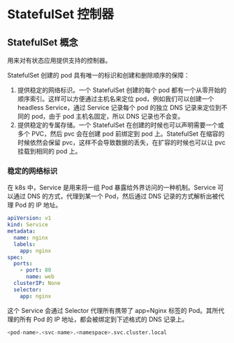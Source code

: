 # StatefulSet 控制器

## StatefulSet 概念

用来对有状态应用提供支持的控制器。

StatefulSet 创建的 pod 具有唯一的标识和创建和删除顺序的保障：

1. 提供稳定的网络标识。一个 StatefulSet 创建的每个 pod 都有一个从零开始的顺序索引。这样可以方便通过主机名来定位 pod，例如我们可以创建一个 headless Service，通过 Service 记录每个 pod 的独立 DNS 记录来定位到不同的 pod，由于 pod 主机名固定，所以 DNS 记录也不会变。
2. 提供稳定的专属存储。一个 StatefulSet 在创建的时候也可以声明需要一个或多个 PVC，然后 pvc 会在创建 pod 前绑定到 pod 上。StatefulSet 在缩容的时候依然会保留 pvc，这样不会导致数据的丢失，在扩容的时候也可以让 pvc 挂载到相同的 pod 上。

### 稳定的网络标识

在 k8s 中，Service 是用来将一组 Pod 暴露给外界访问的一种机制。Service 可以通过 DNS 的方式，代理到某一个 Pod，然后通过 DNS 记录的方式解析出被代理 Pod 的 IP 地址。

```yml
apiVersion: v1
kind: Service
metadata:
  name: nginx
  labels:
    app: nginx
spec:
  ports:
    - port: 80
      name: web
  clusterIP: None
  selector:
    app: nginx
```

这个 Service 会通过 Selector 代理所有携带了 app=Nginx 标签的 Pod。其所代理的所有 Pod 的 IP 地址，都会被绑定到下述格式的 DNS 记录上。

```s
<pod-name>.<svc-name>.<namespace>.svc.cluster.local
```

